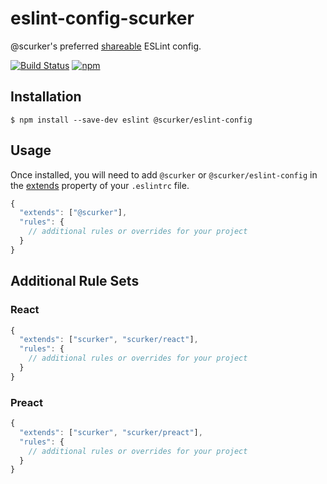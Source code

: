 # eslint-config-scurker

@scurker's preferred [shareable](http://eslint.org/docs/developer-guide/shareable-configs.html) ESLint config.

[![Build Status](https://travis-ci.org/scurker/eslint-config.svg?branch=master)](https://travis-ci.org/scurker/eslint-config)
[![npm](https://img.shields.io/npm/v/@scurker/eslint-config.svg?style=flat)](https://www.npmjs.com/package/@scurker/eslint-config)

## Installation

```$ npm install --save-dev eslint @scurker/eslint-config```

## Usage

Once installed, you will need to add `@scurker` or `@scurker/eslint-config` in the [extends](http://eslint.org/docs/user-guide/configuring#extending-configuration-files) property of your `.eslintrc` file.

```js
{
  "extends": ["@scurker"],
  "rules": {
    // additional rules or overrides for your project
  }
}
```

## Additional Rule Sets

### React

```js
{
  "extends": ["scurker", "scurker/react"],
  "rules": {
    // additional rules or overrides for your project
  }
}
```

### Preact

```js
{
  "extends": ["scurker", "scurker/preact"],
  "rules": {
    // additional rules or overrides for your project
  }
}
```
